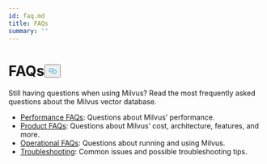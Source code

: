 ```yaml
---
id: faq.md
title: FAQs
summary: ''
---
```

<h1 id="FAQs" class="common-anchor-header">FAQs<button data-href="#FAQs" class="anchor-icon" translate="no">
      <svg translate="no"
        aria-hidden="true"
        focusable="false"
        height="20"
        version="1.1"
        viewBox="0 0 16 16"
        width="16"
      >
        <path
          fill="#0092E4"
          fill-rule="evenodd"
          d="M4 9h1v1H4c-1.5 0-3-1.69-3-3.5S2.55 3 4 3h4c1.45 0 3 1.69 3 3.5 0 1.41-.91 2.72-2 3.25V8.59c.58-.45 1-1.27 1-2.09C10 5.22 8.98 4 8 4H4c-.98 0-2 1.22-2 2.5S3 9 4 9zm9-3h-1v1h1c1 0 2 1.22 2 2.5S13.98 12 13 12H9c-.98 0-2-1.22-2-2.5 0-.83.42-1.64 1-2.09V6.25c-1.09.53-2 1.84-2 3.25C6 11.31 7.55 13 9 13h4c1.45 0 3-1.69 3-3.5S14.5 6 13 6z"
        ></path>
      </svg>
    </button></h1><p>Still having questions when using Milvus? Read the most frequently asked questions about the Milvus vector database.</p>
<ul>
<li><a href="/docs/pt/performance_faq.md">Performance FAQs</a>: Questions about Milvus’ performance.</li>
<li><a href="/docs/pt/product_faq.md">Product FAQs</a>: Questions about Milvus’ cost, architecture, features, and more.</li>
<li><a href="/docs/pt/operational_faq.md">Operational FAQs</a>: Questions about running and using Milvus.</li>
<li><a href="/docs/pt/troubleshooting.md">Troubleshooting</a>: Common issues and possible troubleshooting tips.</li>
</ul>
